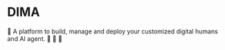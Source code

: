 # DIMA
:robot: A platform to build, manage and deploy your customized digital humans and AI agent. :space_invader: :unicorn: :crystal_ball:
